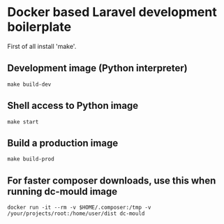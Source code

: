 # Docker based Laravel development boilerplate

First of all install 'make'.

## Development image (Python interpreter)

    make build-dev

## Shell access to Python image
    
    make start

## Build a production image
    
    make build-prod

## For faster composer downloads, use this when running dc-mould image

    docker run -it --rm -v $HOME/.composer:/tmp -v /your/projects/root:/home/user/dist dc-mould

